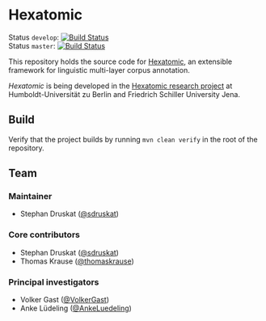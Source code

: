 # Hexatomic

Status `develop`: [![Build Status](https://travis-ci.org/hexatomic/hexatomic.svg?branch=develop)](https://travis-ci.org/hexatomic/hexatomic)  
Status `master`: [![Build Status](https://travis-ci.org/hexatomic/hexatomic.svg?branch=master)](https://travis-ci.org/hexatomic/hexatomic)

This repository holds the source code for [Hexatomic](https://hexatomic.github.io/hexatomic), 
an extensible framework for linguistic multi-layer corpus annotation.

*Hexatomic* is being developed in the [Hexatomic research project](https://hexatomic.github.io)
at Humboldt-Universität zu Berlin and Friedrich Schiller University Jena.

## Build

Verify that the project builds by running `mvn clean verify` in the root of the repository.

## Team

### Maintainer

- Stephan Druskat ([@sdruskat](https://github.com/sdruskat))

### Core contributors

- Stephan Druskat ([@sdruskat](https://github.com/sdruskat))
- Thomas Krause ([@thomaskrause](https://github.com/thomaskrause))

### Principal investigators

- Volker Gast ([@VolkerGast](https://github.com/VolkerGast))
- Anke Lüdeling ([@AnkeLuedeling](https://github.com/AnkeLuedeling))